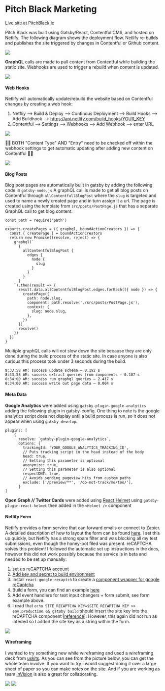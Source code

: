 # Pitch Black Marketing

[Live site at PitchBlack.io](https://www.pitchblack.io/)

Pitch Black was built using Gatsby/React, Contentful CMS, and hosted on Netlify. The following diagram shows the deployment flow. Netlify re-builds and publishes the site triggered by changes in Contentful or Github content. 

![](https://meta.filipstepien.com/pitchblack.stack.png)

**GraphQL** calls are made to pull content from Contentful while building the static site. Webhooks are used to trigger a rebuild when content is updated. 

![](https://meta.filipstepien.com/pitchblack.flow.arrow.png)

#### Web Hooks

Netlify will automatically update/rebuild the website based on Contentful changes by creating a web hook: 

1. Netfliy --> Build & Deploy --> Continous Deployment --> Build Hooks --> Add Buildhook --> https://api.netlify.com/build_hooks/YOUR_KEY
2. Contentful --> Settings --> Webhooks --> Add Webhook --> enter URL

![](https://meta.filipstepien.com/pitchblack.netlify.webhook.png)

:rotating_light::rotating_light: BOTH "Content Type" AND "Entry" need to be checked off within the webhook settings to get automatic updating after adding new content on Contentful :rotating_light::rotating_light: 




![](https://meta.filipstepien.com/pitchblack.contentful.webhook.png)


#### Blog Posts 

Blog post pages are automatically built in gatsby by adding the following code in `gatsby-node.js` A graphQL call is made to get all blog posts on Contentful through `allContentfullBlogPost` where the `slug` is targeted and used to name a newly created page and in turn assign it a url. The page is created using the template from `src/posts/PostPage.js` that has a separate GraphQL call to get blog content. 


```
const path = require('path')

exports.createPages = ({ graphql, boundActionCreators }) => {
  const { createPage } = boundActionCreators
  return new Promise((resolve, reject) => {
    graphql(`
      {
        allContentfulBlogPost {
          edges {
            node {
              slug
            }
          }
        }
      }
    `).then(result => {
      result.data.allContentfulBlogPost.edges.forEach(({ node }) => {
        createPage({
          path: node.slug,
          component: path.resolve('./src/posts/PostPage.js'),
          context: {
            slug: node.slug,
          },
        })
      })
      resolve()
    })
  })
}

```
Multiple graphQL calls will not slow down the site because they are only done during the build process of the static site. In case anyone is also curious this process took under 3 seconds during the build. 

```
8:33:58 AM: success update schema — 0.192 s
8:33:58 AM: success extract queries from components — 0.107 s
8:34:00 AM: success run graphql queries — 2.417 s
8:34:00 AM: success write out page data — 0.004 s
```
#### Meta Data

**Google Analytics** were added using `gatsby-plugin-google-analytics` adding the following plugin in gatsby-config. One thing to note is the google analytics script does not display until a build process is run, so it does not appear when using `gatsby develop`. 

```
plugins: [
    {
      resolve: `gatsby-plugin-google-analytics`,
      options: {
        trackingId: 'YOUR_GOOGLE_ANALYTICS_TRACKING_ID',
        // Puts tracking script in the head instead of the body
        head: true,
        // Setting this parameter is optional
        anonymize: true,
        // Setting this parameter is also optional
        respectDNT: true,
        // Avoids sending pageview hits from custom paths
        exclude: ['/preview/**', '/do-not-track/me/too/'],
      }
]
```

**Open Graph // Twitter Cards** were added using [React Helmet](https://www.gatsbyjs.org/packages/gatsby-plugin-react-helmet/#gatsby-plugin-react-helmet) using `gatsby-plugin-react-helmet` then added in the `<Helmet />` component

#### Netlify Form 

Netlify provides a form service that can forward emails or connect to Zapier. A detailed description of how to layout the form can be found [here](https://www.netlify.com/docs/form-handling/?_ga=2.122139467.1774720107.1529406653-943809631.1528801563). I set this up quickly, but Netlify has a strong spam filter and was blocking all my test submissions, even though the honey-pot filed was present. reCAPTCHA solves this problem! I followed the automatic set up instructions in the docs, however this did not work possibly because the service is in beta and needed to be set up manually: 

1. [set up reCAPTCHA account](https://www.google.com/recaptcha/intro/v3beta.html)
2. [Add key and secret to build environment](https://www.netlify.com/blog/2018/05/23/bring-your-own-recaptcha-to-netlify-forms/)
3. Install `react-google-recaptch` to create a [component wrapper for google reCaptcha](https://github.com/dozoisch/react-google-recaptcha)
4. Build a form, you can find an example [here](https://github.com/fstepien/my-blog/blob/master/src/components/Contact.js)
5. Add event handlers for text input changers  + form submit, see form example above. 
6. I read that `echo SITE_RECAPTCHA_KEY=$SITE_RECAPTCHA_KEY >> env.production && gatsby build` should insert the site key into the reCAPTCHA component [[reference](https://github.com/imorente/gatsby-netlify-form-example)]. However, this again did not run as inteded so I added the site key as a string within the form.  


![](https://meta.filipstepien.com/pitchblack.form.png)


#### Wireframing

I wanted to try something new while wireframing and used a wireframing deck from [uxkits](https://uxkits.com/products/wireframe-deck-of-cards). As you can see from the picture below, you can get the whole team involve. If you want to try I would suggest doing it over a large sheet of paper so you can make notes on the site. And if you are working as team [inVision](https://www.invisionapp.com/) is also a great for collaborating. 

![](https://meta.filipstepien.com/pitchblack.wireframing.jpg)
![](https://meta.filipstepien.com/pitchblack.wireframing.png)
